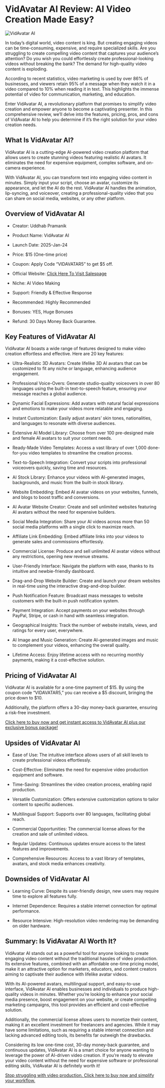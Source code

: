 # VidAvatar AI Review: AI Video Creation Made Easy?
![VidAvatar AI](https://github.com/user-attachments/assets/354f492d-65d6-4714-9995-0626151e5e2f)


In today’s digital world, video content is king. But creating engaging videos can be time-consuming, expensive, and require specialized skills. Are you struggling to create compelling video content that captures your audience’s attention? Do you wish you could effortlessly create professional-looking videos without breaking the bank? The demand for high-quality video content is exploding.

According to recent statistics, video marketing is used by over 86% of businesses, and viewers retain 95% of a message when they watch it in a video compared to 10% when reading it in text. This highlights the immense potential of video for communication, marketing, and education.

Enter VidAvatar AI, a revolutionary platform that promises to simplify video creation and empower anyone to become a captivating presenter. In this comprehensive review, we’ll delve into the features, pricing, pros, and cons of VidAvatar AI to help you determine if it’s the right solution for your video creation needs.

## What Is VidAvatar AI?
VidAvatar AI is a cutting-edge AI-powered video creation platform that allows users to create stunning videos featuring realistic AI avatars. It eliminates the need for expensive equipment, complex software, and on-camera experience.

With VidAvatar AI, you can transform text into engaging video content in minutes. Simply input your script, choose an avatar, customize its appearance, and let the AI do the rest. VidAvatar AI handles the animation, lip-syncing, and voiceover, creating a professional-quality video that you can share on social media, websites, or any other platform.

## Overview of VidAvatar AI

* Creator: Uddhab Pramanik

* Product Name: VidAvatar AI

* Launch Date: 2025-Jan-24

* Price: $15 (One-time price)

* Coupon: Apply Code “VIDAVATAR5” to get $5 off.

* Official Website: [Click Here To Visit Salespage](https://cutt.ly/he41nHLK)

* Niche: AI Video Making

* Support: Friendly & Effective Response

* Recommended: Highly Recommended

* Bonuses: YES, Huge Bonuses

* Refund: 30 Days Money Back Guarantee.

## Key Features of VidAvatar AI
VidAvatar AI boasts a wide range of features designed to make video creation effortless and effective. Here are 20 key features:

* Ultra-Realistic 3D Avatars: Create lifelike 3D AI avatars that can be customized to fit any niche or language, enhancing audience engagement.

* Professional Voice-Overs: Generate studio-quality voiceovers in over 80 languages using the built-in text-to-speech feature, ensuring your message reaches a global audience.

* Dynamic Facial Expressions: Add avatars with natural facial expressions and emotions to make your videos more relatable and engaging.

* Instant Customization: Easily adjust avatars’ skin tones, nationalities, and languages to resonate with diverse audiences.

* Extensive AI Model Library: Choose from over 100 pre-designed male and female AI avatars to suit your content needs.

* Ready-Made Video Templates: Access a vast library of over 1,000 done-for-you video templates to streamline the creation process.

* Text-to-Speech Integration: Convert your scripts into professional voiceovers quickly, saving time and resources.

* AI Stock Library: Enhance your videos with AI-generated images, backgrounds, and music from the built-in stock library.

* Website Embedding: Embed AI avatar videos on your websites, funnels, and blogs to boost traffic and conversions.

* AI Avatar Website Creator: Create and sell unlimited websites featuring AI avatars without the need for expensive builders.

* Social Media Integration: Share your AI videos across more than 50 social media platforms with a single click to maximize reach.

* Affiliate Link Embedding: Embed affiliate links into your videos to generate sales and commissions effortlessly.

* Commercial License: Produce and sell unlimited AI avatar videos without any restrictions, opening new revenue streams.

* User-Friendly Interface: Navigate the platform with ease, thanks to its intuitive and newbie-friendly dashboard.

* Drag-and-Drop Website Builder: Create and launch your dream websites in real-time using the interactive drag-and-drop builder.

* Push Notification Feature: Broadcast mass messages to website customers with the built-in push notification system.

* Payment Integration: Accept payments on your websites through PayPal, Stripe, or cash in hand with seamless integration.

* Geographical Insights: Track the number of website installs, views, and ratings for every user, everywhere.

* AI Image and Music Generation: Create AI-generated images and music to complement your videos, enhancing the overall quality.

* Lifetime Access: Enjoy lifetime access with no recurring monthly payments, making it a cost-effective solution.

## Pricing of VidAvatar AI
VidAvatar AI is available for a one-time payment of $15. By using the coupon code “VIDAVATAR5,” you can receive a $5 discount, bringing the price down to $10.

Additionally, the platform offers a 30-day money-back guarantee, ensuring a risk-free investment.

[Click here to buy now and get instant access to VidAvatar AI plus our exclusive bonus package!](https://cutt.ly/he41nHLK)

## Upsides of VidAvatar AI

* Ease of Use: The intuitive interface allows users of all skill levels to create professional videos effortlessly.

* Cost-Effective: Eliminates the need for expensive video production equipment and software.

* Time-Saving: Streamlines the video creation process, enabling rapid production.

* Versatile Customization: Offers extensive customization options to tailor content to specific audiences.

* Multilingual Support: Supports over 80 languages, facilitating global reach.

* Commercial Opportunities: The commercial license allows for the creation and sale of unlimited videos.

* Regular Updates: Continuous updates ensure access to the latest features and improvements.

* Comprehensive Resources: Access to a vast library of templates, avatars, and stock media enhances creativity.

## Downsides of VidAvatar AI

* Learning Curve: Despite its user-friendly design, new users may require time to explore all features fully.

* Internet Dependence: Requires a stable internet connection for optimal performance.

* Resource Intensive: High-resolution video rendering may be demanding on older hardware.

## Summary: Is VidAvatar AI Worth It?
VidAvatar AI stands out as a powerful tool for anyone looking to create engaging video content without the traditional hassles of video production. Its extensive features, combined with an affordable one-time pricing model, make it an attractive option for marketers, educators, and content creators aiming to captivate their audience with lifelike avatar videos.

With its AI-powered avatars, multilingual support, and easy-to-use interface, VidAvatar AI enables businesses and individuals to produce high-quality videos in minutes. Whether you’re looking to enhance your social media presence, boost engagement on your website, or create compelling marketing campaigns, this tool provides an efficient and cost-effective solution.

Additionally, the commercial license allows users to monetize their content, making it an excellent investment for freelancers and agencies. While it may have some limitations, such as requiring a stable internet connection and lacking advanced editing tools, its benefits far outweigh the drawbacks.

Considering its low one-time cost, 30-day money-back guarantee, and continuous updates, VidAvatar AI is a smart choice for anyone wanting to leverage the power of AI-driven video creation. If you’re ready to elevate your video content without the need for expensive software or professional editing skills, VidAvatar AI is definitely worth it!

[Stop struggling with video production. Click here to buy now and simplify your workflow.](https://cutt.ly/he41nHLK)
